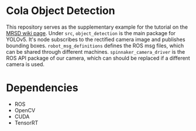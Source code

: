 # Cola Object Detection

This repository serves as the supplementary example for the tutorial on the [MRSD wiki page](https://roboticsknowledgebase.com/wiki/sensing/yolov5-tensort/). Under `src`, `object_detection` is the main package for YOLOv5. It's node subscribes to the rectified camera image and publishes bounding boxes. `robot_msg_definitions` defines the ROS msg files, which can be shared through different machines. `spinnaker_camera_driver` is the ROS API package of our camera, which can should be replaced if a different camera is used.

# Dependencies

- ROS
- OpenCV
- CUDA
- TensorRT